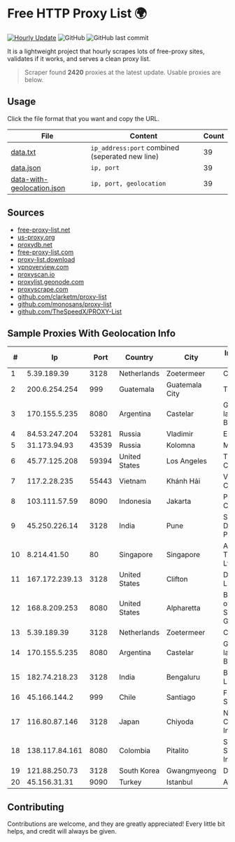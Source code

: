 
# Free HTTP Proxy List 🌍

[![Hourly Update](https://github.com/mertguvencli/http-proxy-list/actions/workflows/main.yml/badge.svg?branch=main)](https://github.com/mertguvencli/http-proxy-list/actions/workflows/main.yml)
![GitHub](https://img.shields.io/github/license/mertguvencli/http-proxy-list)
![GitHub last commit](https://img.shields.io/github/last-commit/mertguvencli/http-proxy-list)

It is a lightweight project that hourly scrapes lots of free-proxy sites, validates if it works, and serves a clean proxy list.


> Scraper found **2420** proxies at the latest update. Usable proxies are below.

## Usage

Click the file format that you want and copy the URL.


|File|Content|Count|
|----|-------|-----|
|[data.txt](https://raw.githubusercontent.com/mertguvencli/http-proxy-list/main/proxy-list/data.txt)|`ip_address:port` combined (seperated new line)|39|
|[data.json](https://raw.githubusercontent.com/mertguvencli/http-proxy-list/main/proxy-list/data.json)|`ip, port`|39|
|[data-with-geolocation.json](https://raw.githubusercontent.com/mertguvencli/http-proxy-list/main/proxy-list/data-with-geolocation.json)|`ip, port, geolocation`|39|

## Sources

* [free-proxy-list.net](https://free-proxy-list.net)
* [us-proxy.org](https://www.us-proxy.org)
* [proxydb.net](http://proxydb.net)
* [free-proxy-list.com](https://free-proxy-list.com/?page=&port=&type%5B%5D=http&type%5B%5D=https&up_time=0&search=Search)
* [proxy-list.download](https://www.proxy-list.download/HTTP)
* [vpnoverview.com](https://vpnoverview.com/privacy/anonymous-browsing/free-proxy-servers)
* [proxyscan.io](https://www.proxyscan.io)
* [proxylist.geonode.com](https://proxylist.geonode.com/api/proxy-list?limit=300&page=1&sort_by=lastChecked&sort_type=desc&protocols=http,https)
* [proxyscrape.com](https://api.proxyscrape.com/v2/?request=displayproxies&protocol=http&timeout=10000&country=all&ssl=all&anonymity=all)
* [github.com/clarketm/proxy-list](https://raw.githubusercontent.com/clarketm/proxy-list/master/proxy-list-raw.txt)
* [github.com/monosans/proxy-list](https://raw.githubusercontent.com/monosans/proxy-list/main/proxies/http.txt)
* [github.com/TheSpeedX/PROXY-List](https://raw.githubusercontent.com/TheSpeedX/PROXY-List/master/http.txt)


## Sample Proxies With Geolocation Info

|#|Ip|Port|Country|City|Internet Service Provider|
|-|--|----|-------|----|-------------------------|
|1|5.39.189.39|3128|Netherlands|Zoetermeer|ColoCenter b.v.|
|2|200.6.254.254|999|Guatemala|Guatemala City|Telgua|
|3|170.155.5.235|8080|Argentina|Castelar|Gobernacion de la Provincia de Buenos Aires|
|4|84.53.247.204|53281|Russia|Vladimir|Elcom ISP|
|5|31.173.94.93|43539|Russia|Kolomna|MegaFon|
|6|45.77.125.208|59394|United States|Los Angeles|The Constant Company|
|7|117.2.28.235|55443|Vietnam|Khánh Hải|Viettel Corporation|
|8|103.111.57.59|8090|Indonesia|Jakarta|PT Indonesia Comnets Plus|
|9|45.250.226.14|3128|India|Pune|Space Vision Digital Network Pvt. Ltd|
|10|8.214.41.50|80|Singapore|Singapore|Alibaba (US) Technology Co., Ltd.|
|11|167.172.239.13|3128|United States|Clifton|DigitalOcean, LLC|
|12|168.8.209.253|8080|United States|Alpharetta|Board of Regents of the University System of Georgia|
|13|5.39.189.39|3128|Netherlands|Zoetermeer|ColoCenter b.v.|
|14|170.155.5.235|8080|Argentina|Castelar|Gobernacion de la Provincia de Buenos Aires|
|15|182.74.218.23|3128|India|Bengaluru|Bharti Airtel Limited|
|16|45.166.144.2|999|Chile|Santiago|Fullsolution S.P.A.|
|17|116.80.87.146|3128|Japan|Chiyoda|NTT PC Communications, Inc.|
|18|138.117.84.161|8080|Colombia|Pitalito|Sinergy Soluciones Integrales|
|19|121.88.250.73|3128|South Korea|Gwangmyeong|DLIVE|
|20|45.156.31.31|9090|Turkey|Istanbul|ATLANTIS|



## Contributing

Contributions are welcome, and they are greatly appreciated! Every
little bit helps, and credit will always be given.

